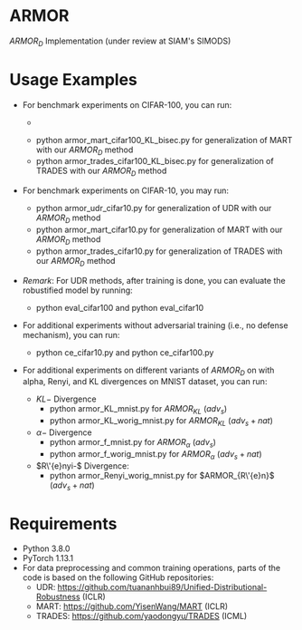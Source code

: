 # ARMOR
$ARMOR_D$ Implementation (under review at SIAM's SIMODS)

# Usage Examples
- For benchmark experiments on CIFAR-100, you can run:
  - ```bash python armor_udr_cifar100_KL_bisec.py''' for generalization of UDR with our $ARMOR_D$ method
  - python armor_mart_cifar100_KL_bisec.py for generalization of MART with our $ARMOR_D$ method
  - python armor_trades_cifar100_KL_bisec.py for generalization of TRADES with our $ARMOR_D$ method
- For benchmark experiments on CIFAR-10, you may run:
  - python armor_udr_cifar10.py for generalization of UDR with our $ARMOR_D$ method
  - python armor_mart_cifar10.py for generalization of MART with our $ARMOR_D$ method
  - python armor_trades_cifar10.py for generalization of TRADES with our $ARMOR_D$ method

- *Remark*: For UDR methods, after training is done, you can evaluate the robustified model by running:
  - python eval_cifar100 and python eval_cifar10
    
- For additional experiments without adversarial training (i.e., no defense mechanism), you can run:
  - python ce_cifar10.py and python ce_cifar100.py
    
- For additional experiments on different variants of $ARMOR_D$ on with alpha, Renyi, and KL divergences on MNIST dataset, you can run:
  - $KL-$ Divergence
    - python armor_KL_mnist.py for $ARMOR_{KL}$ ($adv_s$)
    - python armor_KL_worig_mnist.py for $ARMOR_{KL}$ ($adv_s+nat$)
  - $\alpha-$ Divergence
    - python armor_f_mnist.py for $ARMOR_{\alpha}$ ($adv_s$)
    - python armor_f_worig_mnist.py for $ARMOR_{\alpha}$ ($adv_s+nat$)
  - $R\'{e}nyi-$ Divergence:
    - python armor_Renyi_worig_mnist.py for $ARMOR_{R\'{e}n}$ ($adv_s+nat$)


# Requirements
- Python 3.8.0
- PyTorch 1.13.1
- For data preprocessing and common training operations, parts of the code is based on the following GitHub repositories:
  - UDR: https://github.com/tuananhbui89/Unified-Distributional-Robustness (ICLR)
  - MART: https://github.com/YisenWang/MART (ICLR)
  - TRADES: https://github.com/yaodongyu/TRADES (ICML)


